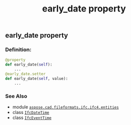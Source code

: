 ﻿---
title: early_date property
second_title: Aspose.CAD for Python via .NET API References
description: 
type: docs
weight: 60
url: /python-net/aspose.cad.fileformats.ifc.ifc4.entities/ifceventtime/early_date/
is_root: false
---

## early_date property

### Definition:
```python
@property
def early_date(self):
    ...
@early_date.setter
def early_date(self, value):
    ...
```

### See Also
* module [`aspose.cad.fileformats.ifc.ifc4.entities`](../../)
* class [`IfcDateTime`](/cad/python-net/aspose.cad.fileformats.ifc.ifc4.types/ifcdatetime)
* class [`IfcEventTime`](/cad/python-net/aspose.cad.fileformats.ifc.ifc4.entities/ifceventtime)

